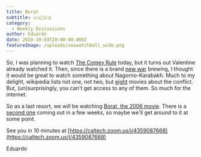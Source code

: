 ```yaml
---
title: Borat
subtitle: 🇺🇸🤡🇰🇿
category:
  - Weekly Discussions
author: Eduardo
date: 2020-10-03T20:00:00.000Z
featureImage: /uploads/sovwatchball_wide.png
---
```

So, I was planning to watch [The Comey Rule](https://www.youtube.com/watch?v=JvPTCvUnNQA) today, but it turns out Valentine already watched it. Then, since there is a brand [new war](https://en.wikipedia.org/wiki/Nagorno-Karabakh_conflict) brewing, I thought it would be great to watch something about Nagorno-Karabakh. Much to my delight, wikipedia lists not one, not two, but [eight](https://en.wikipedia.org/wiki/Category:Nagorno-Karabakh_War_films) movies about the conflict. But, (un)surprisingly, you can't get access to any of them. So much for the internet.



So as a last resort, we will be watching [Borat, the 2006 movie](https://www.youtube.com/watch?v=j4W51ndJ8Mc). There is a [second one](https://www.youtube.com/watch?v=JvPTCvUnNQA) coming out in a few weeks, so maybe we'll get around to it at some point.



See you in 10 minutes at [https://caltech.zoom.us/j/​4359087668](https://caltech.zoom.us/j/4359087668)

Eduardo